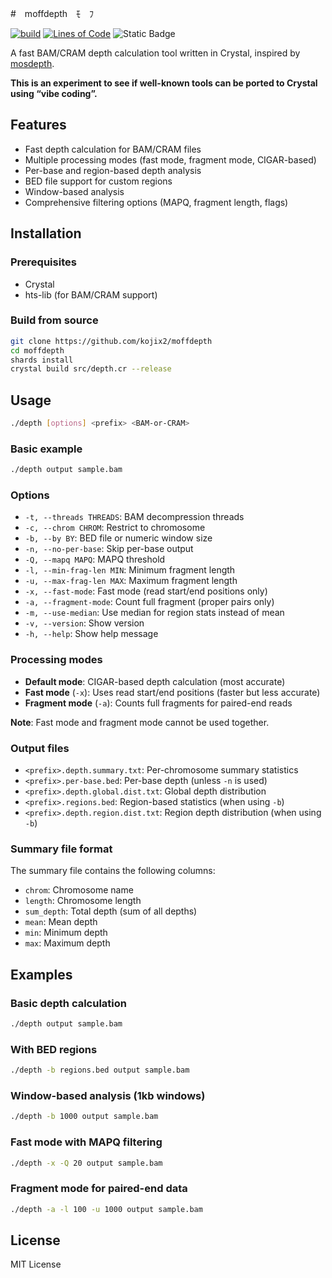 #　moffdepth　ﾓ　ﾌ

[![build](https://github.com/kojix2/moffdepth/actions/workflows/build.yml/badge.svg)](https://github.com/kojix2/moffdepth/actions/workflows/build.yml)
[![Lines of Code](https://img.shields.io/endpoint?url=https%3A%2F%2Ftokei.kojix2.net%2Fbadge%2Fgithub%2Fkojix2%2Fmoffdepth%2Flines)](https://tokei.kojix2.net/github/kojix2/moffdepth)
![Static Badge](https://img.shields.io/badge/PURE-VIBE_CODING-magenta)

A fast BAM/CRAM depth calculation tool written in Crystal, inspired by [mosdepth](https://github.com/brentp/mosdepth).

**This is an experiment to see if well-known tools can be ported to Crystal using “vibe coding”.**

## Features

- Fast depth calculation for BAM/CRAM files
- Multiple processing modes (fast mode, fragment mode, CIGAR-based)
- Per-base and region-based depth analysis
- BED file support for custom regions
- Window-based analysis
- Comprehensive filtering options (MAPQ, fragment length, flags)

## Installation

### Prerequisites

- Crystal
- hts-lib (for BAM/CRAM support)

### Build from source

```bash
git clone https://github.com/kojix2/moffdepth
cd moffdepth
shards install
crystal build src/depth.cr --release
```

## Usage

```bash
./depth [options] <prefix> <BAM-or-CRAM>
```

### Basic example

```bash
./depth output sample.bam
```

### Options

- `-t, --threads THREADS`: BAM decompression threads
- `-c, --chrom CHROM`: Restrict to chromosome
- `-b, --by BY`: BED file or numeric window size
- `-n, --no-per-base`: Skip per-base output
- `-Q, --mapq MAPQ`: MAPQ threshold
- `-l, --min-frag-len MIN`: Minimum fragment length
- `-u, --max-frag-len MAX`: Maximum fragment length
- `-x, --fast-mode`: Fast mode (read start/end positions only)
- `-a, --fragment-mode`: Count full fragment (proper pairs only)
- `-m, --use-median`: Use median for region stats instead of mean
- `-v, --version`: Show version
- `-h, --help`: Show help message

### Processing modes

- **Default mode**: CIGAR-based depth calculation (most accurate)
- **Fast mode** (`-x`): Uses read start/end positions (faster but less accurate)
- **Fragment mode** (`-a`): Counts full fragments for paired-end reads

**Note**: Fast mode and fragment mode cannot be used together.

### Output files

- `<prefix>.depth.summary.txt`: Per-chromosome summary statistics
- `<prefix>.per-base.bed`: Per-base depth (unless `-n` is used)
- `<prefix>.depth.global.dist.txt`: Global depth distribution
- `<prefix>.regions.bed`: Region-based statistics (when using `-b`)
- `<prefix>.depth.region.dist.txt`: Region depth distribution (when using `-b`)

### Summary file format

The summary file contains the following columns:

- `chrom`: Chromosome name
- `length`: Chromosome length
- `sum_depth`: Total depth (sum of all depths)
- `mean`: Mean depth
- `min`: Minimum depth
- `max`: Maximum depth

## Examples

### Basic depth calculation

```bash
./depth output sample.bam
```

### With BED regions

```bash
./depth -b regions.bed output sample.bam
```

### Window-based analysis (1kb windows)

```bash
./depth -b 1000 output sample.bam
```

### Fast mode with MAPQ filtering

```bash
./depth -x -Q 20 output sample.bam
```

### Fragment mode for paired-end data

```bash
./depth -a -l 100 -u 1000 output sample.bam
```

## License

MIT License
